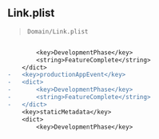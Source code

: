 ## Link.plist

> `Domain/Link.plist`

```diff

 		<key>DevelopmentPhase</key>
 		<string>FeatureComplete</string>
 	</dict>
-	<key>productionAppEvent</key>
-	<dict>
-		<key>DevelopmentPhase</key>
-		<string>FeatureComplete</string>
-	</dict>
 	<key>staticMetadata</key>
 	<dict>
 		<key>DevelopmentPhase</key>

```
